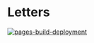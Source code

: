 # Letters

[![pages-build-deployment](https://github.com/RishabJaiswal/letters.github.io/actions/workflows/pages/pages-build-deployment/badge.svg?branch=main&event=deployment_status)](https://github.com/RishabJaiswal/letters.github.io/actions/workflows/pages/pages-build-deployment)
